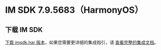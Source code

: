 # IM SDK 7.9.5683（HarmonyOS）

## 下载 IM SDK

[下载 imsdk.har 版本](https://im.sdk.qcloud.com/download/plus/7.9.5683/imsdk-ohos-7.9.5683.har)，如果您需要更详细的集成指引，请 [查看完整的集成文档](https://cloud.tencent.com/document/product/269/103558)。
